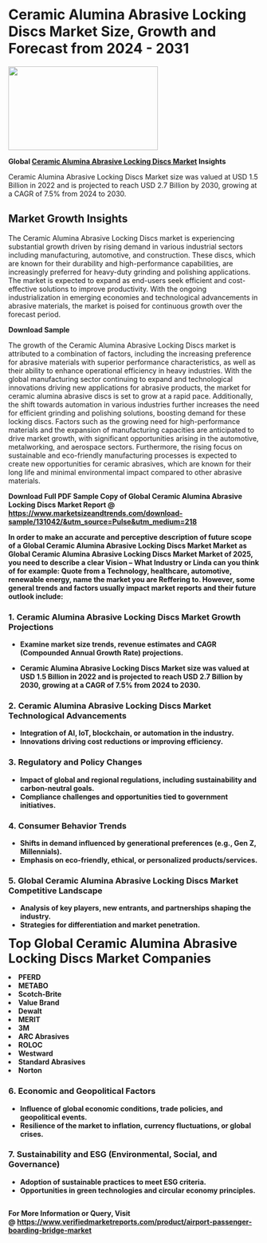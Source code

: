<H1>Ceramic Alumina Abrasive Locking Discs Market Size, Growth and Forecast from 2024 - 2031</H1><img class="aligncenter size-medium wp-image-584254" src="https://thirdeyenews.in/wp-content/uploads/2024/09/Global-Market-Research-300x168.jpeg" alt="" width="300" height="168" /><p><strong>Global&nbsp;<a href="https://www.marketsizeandtrends.com/download-sample/131042/&amp;utm_source=Pulse&amp;utm_medium=218">Ceramic Alumina Abrasive Locking Discs Market</a> Insights</strong></p><p>Ceramic Alumina Abrasive Locking Discs Market size was valued at USD 1.5 Billion in 2022 and is projected to reach USD 2.7 Billion by 2030, growing at a CAGR of 7.5% from 2024 to 2030.</p><p><h2>Market Growth Insights</h2> <p>The Ceramic Alumina Abrasive Locking Discs market is experiencing substantial growth driven by rising demand in various industrial sectors including manufacturing, automotive, and construction. These discs, which are known for their durability and high-performance capabilities, are increasingly preferred for heavy-duty grinding and polishing applications. The market is expected to expand as end-users seek efficient and cost-effective solutions to improve productivity. With the ongoing industrialization in emerging economies and technological advancements in abrasive materials, the market is poised for continuous growth over the forecast period.</p> <p><strong>Download Sample</strong></p> <p>The growth of the Ceramic Alumina Abrasive Locking Discs market is attributed to a combination of factors, including the increasing preference for abrasive materials with superior performance characteristics, as well as their ability to enhance operational efficiency in heavy industries. With the global manufacturing sector continuing to expand and technological innovations driving new applications for abrasive products, the market for ceramic alumina abrasive discs is set to grow at a rapid pace. Additionally, the shift towards automation in various industries further increases the need for efficient grinding and polishing solutions, boosting demand for these locking discs. Factors such as the growing need for high-performance materials and the expansion of manufacturing capacities are anticipated to drive market growth, with significant opportunities arising in the automotive, metalworking, and aerospace sectors. Furthermore, the rising focus on sustainable and eco-friendly manufacturing processes is expected to create new opportunities for ceramic abrasives, which are known for their long life and minimal environmental impact compared to other abrasive materials.</p> <p><strong></p><p><span class=""><strong>Download Full PDF Sample Copy of Global Ceramic Alumina Abrasive Locking Discs Market Report</strong> @ <a href="https://www.marketsizeandtrends.com/download-sample/131042/&amp;utm_source=Pulse&amp;utm_medium=218" target="_blank">https://www.marketsizeandtrends.com/download-sample/131042/&amp;utm_source=Pulse&amp;utm_medium=218</a></span></p><p>In order to make an accurate and perceptive description of future scope of a Global&nbsp;Ceramic Alumina Abrasive Locking Discs Market Market as Global&nbsp;Ceramic Alumina Abrasive Locking Discs Market Market of 2025, you need to describe a clear Vision &ndash; What Industry or Linda can you think of for example: Quote from a Technology, healthcare, automotive, renewable energy, name the market you are Reffering to. However, some general trends and factors usually impact market reports and their future outlook include:</p><h3>1.&nbsp;<strong>Ceramic Alumina Abrasive Locking Discs Market Growth Projections</strong></h3><ul><li>Examine market size trends, revenue estimates and CAGR (Compounded Annual Growth Rate) projections.</li><li><p>Ceramic Alumina Abrasive Locking Discs Market size was valued at USD 1.5 Billion in 2022 and is projected to reach USD 2.7 Billion by 2030, growing at a CAGR of 7.5% from 2024 to 2030.</p></li></ul><h3>2.&nbsp;<strong>Ceramic Alumina Abrasive Locking Discs Market Technological Advancements</strong></h3><ul><li>Integration of AI, IoT, blockchain, or automation in the industry.</li><li>Innovations driving cost reductions or improving efficiency.</li></ul><h3>3.&nbsp;<strong>Regulatory and Policy Changes</strong></h3><ul><li>Impact of global and regional regulations, including sustainability and carbon-neutral goals.</li><li>Compliance challenges and opportunities tied to government initiatives.</li></ul><h3>4.&nbsp;<strong>Consumer Behavior Trends</strong></h3><ul><li>Shifts in demand influenced by generational preferences (e.g., Gen Z, Millennials).</li><li>Emphasis on eco-friendly, ethical, or personalized products/services.</li></ul><h3>5.&nbsp;<strong>Global Ceramic Alumina Abrasive Locking Discs Market Competitive Landscape</strong></h3><ul><li>Analysis of key players, new entrants, and partnerships shaping the industry.</li><li>Strategies for differentiation and market penetration.</li></ul><p data-pm-slice="1 1 []"><span style="color: inherit; font-family: inherit; font-size: 25px;">Top Global Ceramic Alumina Abrasive Locking Discs Market Companies</span></p><div class="" data-test-id=""><p><li>PFERD</li><li> METABO</li><li> Scotch-Brite</li><li> Value Brand</li><li> Dewalt</li><li> MERIT</li><li> 3M</li><li> ARC Abrasives</li><li> ROLOC</li><li> Westward</li><li> Standard Abrasives</li><li> Norton</li></p></div><h3>6.&nbsp;<strong>Economic and Geopolitical Factors</strong></h3><ul><li>Influence of global economic conditions, trade policies, and geopolitical events.</li><li>Resilience of the market to inflation, currency fluctuations, or global crises.</li></ul><h3>7.&nbsp;<strong>Sustainability and ESG (Environmental, Social, and Governance)</strong></h3><ul><li>Adoption of sustainable practices to meet ESG criteria.</li><li>Opportunities in green technologies and circular economy principles.</li></ul><h2><strong style="font-size: 14px;">For More Information or Query, Visit @&nbsp;</strong><a style="background-color: #ffffff; font-size: 14px;" href="https://www.marketsizeandtrends.com/report/ceramic-alumina-abrasive-locking-discs-market/" target="_blank">https://www.verifiedmarketreports.com/product/airport-passenger-boarding-bridge-market</a></h2>
